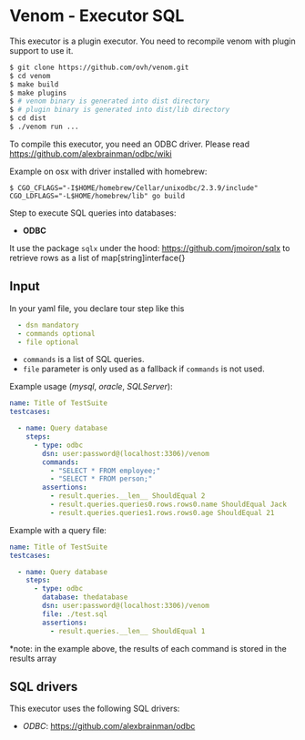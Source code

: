 # Venom - Executor SQL

This executor is a plugin executor. You need to recompile venom with plugin support to use it.

```bash
$ git clone https://github.com/ovh/venom.git
$ cd venom
$ make build
$ make plugins
$ # venom binary is generated into dist directory
$ # plugin binary is generated into dist/lib directory
$ cd dist
$ ./venom run ... 
```

To compile this executor, you need an ODBC driver. Please read https://github.com/alexbrainman/odbc/wiki

Example on osx with driver installed with homebrew:
```
$ CGO_CFLAGS="-I$HOME/homebrew/Cellar/unixodbc/2.3.9/include" CGO_LDFLAGS="-L$HOME/homebrew/lib" go build
```

Step to execute SQL queries into databases:

* **ODBC**

It use the package `sqlx` under the hood: https://github.com/jmoiron/sqlx to retrieve rows as a list of map[string]interface{}

## Input

In your yaml file, you declare tour step like this

```yaml
  - dsn mandatory
  - commands optional
  - file optional
 ```

- `commands` is a list of SQL queries.
- `file` parameter is only used as a fallback if `commands` is not used.

Example usage (_mysql_, _oracle_, _SQLServer_):

```yaml
name: Title of TestSuite
testcases:

  - name: Query database
    steps:
      - type: odbc
        dsn: user:password@(localhost:3306)/venom
        commands:
          - "SELECT * FROM employee;"
          - "SELECT * FROM person;"
        assertions:
          - result.queries.__len__ ShouldEqual 2
          - result.queries.queries0.rows.rows0.name ShouldEqual Jack
          - result.queries.queries1.rows.rows0.age ShouldEqual 21
```

Example with a query file:

```yaml
name: Title of TestSuite
testcases:

  - name: Query database
    steps:
      - type: odbc
        database: thedatabase
        dsn: user:password@(localhost:3306)/venom
        file: ./test.sql
        assertions:
          - result.queries.__len__ ShouldEqual 1
```

*note: in the example above, the results of each command is stored in the results array

## SQL drivers

This executor uses the following SQL drivers:

- _ODBC_: https://github.com/alexbrainman/odbc
